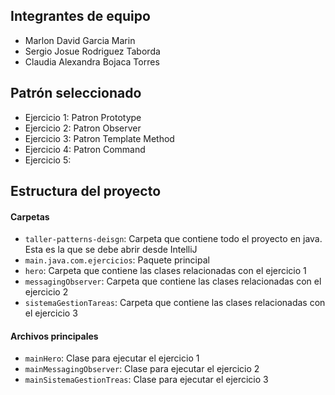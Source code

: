 ## Integrantes de equipo

- Marlon David Garcia Marin
- Sergio Josue Rodriguez Taborda
- Claudia Alexandra Bojaca Torres


## Patrón seleccionado

- Ejercicio 1: Patron Prototype
- Ejercicio 2: Patron Observer
- Ejercicio 3: Patron Template Method
- Ejercicio 4: Patron Command
- Ejercicio 5:

## Estructura del proyecto
#### Carpetas
- `taller-patterns-deisgn`: Carpeta que contiene todo el proyecto en java. Esta es la que se debe abrir desde IntelliJ
- `main.java.com.ejercicios`: Paquete principal
- `hero`: Carpeta que contiene las clases relacionadas con el ejercicio 1
- `messagingObserver`: Carpeta que contiene las clases relacionadas con el ejercicio 2
- `sistemaGestionTareas`: Carpeta que contiene las clases relacionadas con el ejercicio 3

#### Archivos principales
- `mainHero`: Clase para ejecutar el ejercicio 1
- `mainMessagingObserver`: Clase para ejecutar el ejercicio 2
- `mainSistemaGestionTreas`: Clase para ejecutar el ejercicio 3
